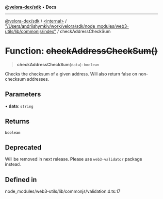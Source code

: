 [**@velora-dex/sdk**](../../../../README.md) • **Docs**

***

[@velora-dex/sdk](../../../../globals.md) / [\<internal\>](../../../README.md) / ["/Users/andriishymkiv/work/velora/sdk/node\_modules/web3-utils/lib/commonjs/index"](../README.md) / checkAddressCheckSum

# Function: ~~checkAddressCheckSum()~~

> **checkAddressCheckSum**(`data`): `boolean`

Checks the checksum of a given address. Will also return false on non-checksum addresses.

## Parameters

• **data**: `string`

## Returns

`boolean`

## Deprecated

Will be removed in next release. Please use `web3-validator` package instead.

## Defined in

node\_modules/web3-utils/lib/commonjs/validation.d.ts:17
